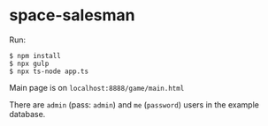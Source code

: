 # space-salesman


Run:
```$xslt
$ npm install
$ npx gulp
$ npx ts-node app.ts
```
Main page is on `localhost:8888/game/main.html`

There are `admin` (pass: `admin`) and `me` (`password`) users in the example database.
